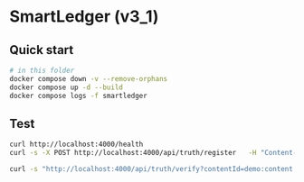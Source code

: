 # SmartLedger (v3_1)

## Quick start
```bash
# in this folder
docker compose down -v --remove-orphans
docker compose up -d --build
docker compose logs -f smartledger
```

## Test
```bash
curl http://localhost:4000/health
curl -s -X POST http://localhost:4000/api/truth/register   -H "Content-Type: application/json"   -d '{"contentId":"demo:content:1","content":{"hello":"world"}}'

curl -s "http://localhost:4000/api/truth/verify?contentId=demo:content:1"
```
